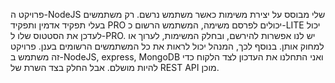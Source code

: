 פרויקט ה-NodeJS שלי מבוסס על יצירת משימות כאשר משתמש נרשם. רק משתמשים בעלי תפקיד אדמין ותפקיד PRO יכולים לפרסם משימה, המשתמש הרשום כ-LITE יכול לעדכן את הסטטוס שלו ל-PRO. יש לנו אפשרות להירשם, ובחלק המשימות, לערוך או למחוק אותן. בנוסף לכך, המנהל יכול לראות את כל המשתמשים הרשומים בענן. פרויקט זה משתמש ב-NodeJS, express, MongoDB ואני התחלנו את העדכון לצד הלקוח כדי להיות מושלם. אבל החלק בצד השרת של REST API מוכן.
